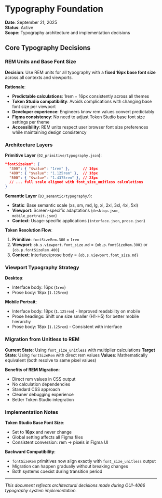 # Typography Foundation

**Date**: September 21, 2025  
**Status**: Active  
**Scope**: Typography architecture and implementation decisions  

## Core Typography Decisions

### REM Units and Base Font Size

**Decision**: Use REM units for all typography with a **fixed 16px base font size** across all contexts and viewports.

**Rationale**:
- **Predictable calculations**: 1rem = 16px consistently across all themes
- **Token Studio compatibility**: Avoids complications with changing base font size per viewport
- **Developer experience**: Engineers know rem values convert predictably
- **Figma consistency**: No need to adjust Token Studio base font size settings per theme
- **Accessibility**: REM units respect user browser font size preferences while maintaining design consistency

### Architecture Layers

**Primitive Layer** (`02_primitive/typography.json`):
```json
"fontSizeRem": {
  "300": { "$value": "1rem" },      // 16px
  "400": { "$value": "1.125rem" },  // 18px
  "500": { "$value": "1.4375rem" }, // 23px
  // ... full scale aligned with font_size_unitless calculations
}
```

**Semantic Layer** (`03_semantic/typography/`):
- **Static**: Base semantic scale (xs, sm, md, lg, xl, 2xl, 3xl, 4xl, 5xl)
- **Viewport**: Screen-specific adaptations (`desktop.json`, `mobile_portrait.json`)
- **Context**: Usage-specific applications (`interface.json`, `prose.json`)

**Token Resolution Flow**:
1. **Primitive**: `fontSizeRem.300` = `1rem`
2. **Viewport**: `ob.s.viewport.font_size.md` = `{ob.p.fontSizeRem.300}` or `{ob.p.fontSizeRem.400}`
3. **Context**: Interface/prose body = `{ob.s.viewport.font_size.md}`

### Viewport Typography Strategy

**Desktop**: 
- Interface body: 16px (`1rem`)
- Prose body: 18px (`1.125rem`)

**Mobile Portrait**:
- Interface body: 18px (`1.125rem`) - Improved readability on mobile
- Prose headings: Shift one size smaller (H1-H5) for better mobile hierarchy
- Prose body: 18px (`1.125rem`) - Consistent with interface

### Migration from Unitless to REM

**Current State**: Using `font_size_unitless` with multiplier calculations
**Target State**: Using `fontSizeRem` with direct rem values
**Values**: Mathematically equivalent (both resolve to same pixel values)

**Benefits of REM Migration**:
- Direct rem values in CSS output
- No calculation dependencies  
- Standard CSS approach
- Cleaner debugging experience
- Better Token Studio integration

### Implementation Notes

**Token Studio Base Font Size**:
- Set to **16px** and never change
- Global setting affects all Figma files
- Consistent conversion: rem → pixels in Figma UI

**Backward Compatibility**:
- `fontSizeRem` primitives now align exactly with `font_size_unitless` output
- Migration can happen gradually without breaking changes
- Both systems coexist during transition period

---

*This document reflects architectural decisions made during OUI-4066 typography system implementation.*